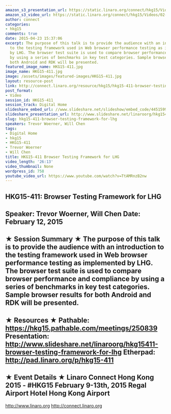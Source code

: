 ```yaml
---
amazon_s3_presentation_url: https://static.linaro.org/connect/hkg15/Videos/02-12-Thursday/HKG15-411.pdf
amazon_s3_video_url: https://static.linaro.org/connect/hkg15/Videos/02-12-Thursday/HKG15-411+Browser+Testing+Framework+for+LHG.mp4
author: connect
categories:
- hkg15
comments: true
date: 2015-04-23 15:37:06
excerpt: The purpose of this talk is to provide the audience with an introduction
  to the testing framework used in Web browser performance testing as implemented
  by LHG. The browser test suite is used to compare browser performance and compliance
  by using a series of benchmarks in key test categories. Sample browser results for
  both Android and RDK will be presented.
featured_image_name: HKG15-411.jpg
image_name: HKG15-411.jpg
image: /assets/images/featured-images/HKG15-411.jpg
layout: resource-post
link: http://connect.linaro.org/resource/hkg15/hkg15-411-browser-testing-framework-for-lhg/
post_format:
- Video
session_id: HKG15-411
session_track: Digital Home
slideshare_embed_url: //www.slideshare.net/slideshow/embed_code/44515999
slideshare_presentation_url: http://www.slideshare.net/linaroorg/hkg15411-browser-testing-framework-for-lhg
slug: hkg15-411-browser-testing-framework-for-lhg
speakers: Trevor Woerner, Will Chen
tags:
- Digital Home
- hkg15
- HKG15-411
- Trevor Woerner
- Will Chen
title: HKG15-411 Browser Testing Framework for LHG
video_length: '26:13'
video_thumbnail: None
wordpress_id: 758
youtube_video_url: https://www.youtube.com/watch?v=TtAMRnzB2nw
---
```


HKG15-411: Browser Testing Framework for LHG
---------------------------------------------------
Speaker: Trevor Woerner, Will Chen
Date: February 12, 2015
---------------------------------------------------
★ Session Summary ★
The purpose of this talk is to provide the audience with an introduction to the testing framework used in Web browser performance testing as implemented by LHG. The browser test suite is used to compare browser performance and compliance by using a series of benchmarks in key test categories. Sample browser results for both Android and RDK will be presented.
--------------------------------------------------
★ Resources ★
Pathable: https://hkg15.pathable.com/meetings/250839
Presentation:  http://www.slideshare.net/linaroorg/hkg15411-browser-testing-framework-for-lhg
Etherpad: http://pad.linaro.org/p/hkg15-411
---------------------------------------------------
★ Event Details ★
Linaro Connect Hong Kong 2015 - #HKG15
February 9-13th, 2015
Regal Airport Hotel Hong Kong Airport
---------------------------------------------------
http://www.linaro.org
http://connect.linaro.org
